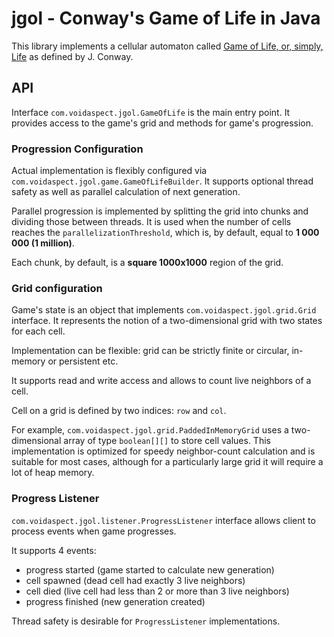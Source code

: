 # jgol - Conway's Game of Life in Java

This library implements a cellular automaton called
[Game of Life, or, simply, Life](https://www.conwaylife.com/wiki/Conway%27s_Game_of_Life)
as defined by J. Conway.

## API
Interface `com.voidaspect.jgol.GameOfLife` is the main entry point.
It provides access to the game's grid and methods for game's progression.

### Progression Configuration
Actual implementation is flexibly configured via `com.voidaspect.jgol.game.GameOfLifeBuilder`.
It supports optional thread safety as well as parallel calculation of next generation.

Parallel progression is implemented by splitting the grid into chunks and dividing those between threads.
It is used when the number of cells reaches the `parallelizationThreshold`, which is, by default, equal to
**1 000 000 (1 million)**.

Each chunk, by default, is a **square 1000x1000** region of the grid.

### Grid configuration
Game's state is an object that implements `com.voidaspect.jgol.grid.Grid` interface.
It represents the notion of a two-dimensional grid with two states for each cell.

Implementation can be flexible: grid can be strictly finite or circular, in-memory or persistent etc.

It supports read and write access and allows to count live neighbors of a cell.

Cell on a grid is defined by two indices: `row` and `col`.

For example, `com.voidaspect.jgol.grid.PaddedInMemoryGrid` uses a two-dimensional array of type
`boolean[][]` to store cell values. 
This implementation is optimized for speedy neighbor-count calculation and is suitable for most cases,
although for a particularly large grid it will require a lot of heap memory.

### Progress Listener
`com.voidaspect.jgol.listener.ProgressListener` interface allows client to process events when game progresses.

It supports 4 events:
* progress started (game started to calculate new generation)
* cell spawned (dead cell had exactly 3 live neighbors)
* cell died (live cell had less than 2 or more than 3 live neighbors)
* progress finished (new generation created)

Thread safety is desirable for `ProgressListener` implementations.

